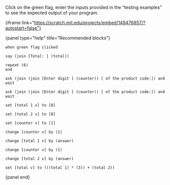 Click on the green flag, enter the inputs provided in the “testing examples” to
see the expected output of your program.

{iframe link="https://scratch.mit.edu/projects/embed/148476857/?autostart=false"}

{panel type="help" title="Recommended blocks"}

```scratch:split:random
when green flag clicked

say (join [Total: ] (total))
```


```scratch:split:random
repeat (6)
end
```

```scratch:split:random
ask (join (join [Enter digit ] (counter)) [ of the product code:]) and wait

ask (join (join [Enter digit ] (counter)) [ of the product code:]) and wait
```

```scratch:split:random
set [total 1 v] to [0]

set [total 2 v] to [0]

set [counter v] to [1]

change [counter v] by (1)

change [total 1 v] by (answer)

change [counter v] by (1)

change [total 2 v] by (answer)

set [total v] to (((total 1) * (3)) + (total 2))
```

{panel end}
